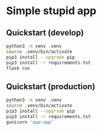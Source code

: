 # Simple stupid app

## Quickstart (develop)

```bash
python3 -m venv .venv
source .venv/bin/activate
pip3 install --upgrade pip
pip3 install -r requirements.txt
flask run
```

## Quickstart (production)

```bash
python3 -m venv .venv
source .venv/bin/activate
pip3 install --upgrade pip
pip3 install -r requirements.txt
gunicorn 'app:app'
```

